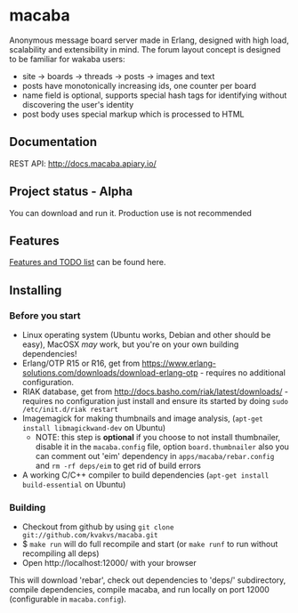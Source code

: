 # macaba

Anonymous message board server made in Erlang, designed with high load,
scalability and extensibility in mind. The forum layout concept is designed to
be familiar for wakaba users:

*   site &rarr; boards &rarr; threads &rarr; posts &rarr; images and text
*   posts have monotonically increasing ids, one counter per board
*   name field is optional, supports special hash tags for identifying without
    discovering the user's identity
*   post body uses special markup which is processed to HTML

## Documentation

REST API: http://docs.macaba.apiary.io/

## Project status - Alpha

You can download and run it. Production use is not recommended

## Features

[Features and TODO list](https://github.com/kvakvs/macaba/blob/master/FEATURES.md)
can be found here.

## Installing

### Before you start

*   Linux operating system (Ubuntu works, Debian and other should be easy),
    MacOSX _may_ work, but you're on your own building dependencies!
*   Erlang/OTP R15 or R16, get from
    https://www.erlang-solutions.com/downloads/download-erlang-otp - requires no
    additional configuration.
*   RIAK database, get from http://docs.basho.com/riak/latest/downloads/ -
    requires no configuration just install and ensure its started by doing
    `sudo /etc/init.d/riak restart`
*   Imagemagick for making thumbnails and image analysis,
    (`apt-get install libmagickwand-dev` on Ubuntu)
    *   NOTE: this step is **optional** if you choose to not
        install thumbnailer, disable it in the `macaba.config` file, option
        `board.thumbnailer` also you can comment out 'eim' dependency in
        `apps/macaba/rebar.config` and `rm -rf deps/eim` to get rid of build
        errors
*   A working C/C++ compiler to build dependencies
    (`apt-get install build-essential` on Ubuntu)

### Building

*   Checkout from github by using `git clone git://github.com/kvakvs/macaba.git`
*   $ `make run` will do full recompile and start (or `make runf` to run without
    recompiling all deps)
*   Open http://localhost:12000/ with your browser

This will download 'rebar', check out dependencies to 'deps/' subdirectory,
compile dependencies, compile macaba, and run locally on port 12000
(configurable in `macaba.config`).
